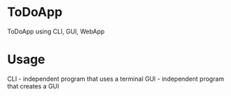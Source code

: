 # ToDoApp
ToDoApp using CLI, GUI, WebApp

# Usage
CLI - independent program that uses a terminal
GUI - independent program that creates a GUI
